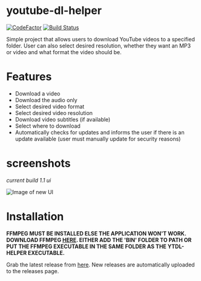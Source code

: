 # youtube-dl-helper
[![CodeFactor](https://www.codefactor.io/repository/github/wbnk/youtube-dl-helper/badge)](https://www.codefactor.io/repository/github/wbnk/youtube-dl-helper) [![Build Status](https://travis-ci.com/wbnk/youtube-dl-helper.svg?branch=master)](https://travis-ci.com/wbnk/youtube-dl-helper)


Simple project that allows users to download YouTube videos to a specified folder. User can also select desired resolution, whether they want an MP3 or video and what format the video should be.




# Features
* Download a video
* Download the audio only
* Select desired video format
* Select desired video resolution
* Download video subtitles (if available)
* Select where to download
* Automatically checks for updates and informs the user if there is an update available (user must manually update for security reasons)


# screenshots

*current build 1.1 ui*

![Image of new UI](https://i.imgur.com/NiUybyY.png)


# Installation 
**FFMPEG MUST BE INSTALLED ELSE THE APPLICATION WON'T WORK. DOWNLOAD FFMPEG [HERE](https://ffmpeg.org/download.html). EITHER ADD THE 'BIN' FOLDER TO PATH OR PUT THE FFMPEG EXECUTABLE IN THE SAME FOLDER AS THE YTDL-HELPER EXECUTABLE.**

Grab the latest release from [here](https://github.com/wbnk/youtube-dl-helper/releases). New releases are automatically uploaded to the releases page.
